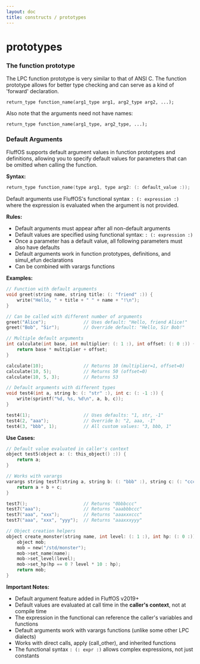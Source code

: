 ```yaml
---
layout: doc
title: constructs / prototypes
---
```

# prototypes

### The function prototype

The LPC function prototype is very similar to that of ANSI C. The
function prototype allows for better type checking and can serve as
a kind of 'forward' declaration.

    return_type function_name(arg1_type arg1, arg2_type arg2, ...);

Also note that the arguments need not have names:

    return_type function_name(arg1_type, arg2_type, ...);

### Default Arguments

FluffOS supports default argument values in function prototypes and definitions,
allowing you to specify default values for parameters that can be omitted when
calling the function.

**Syntax:**
```c
return_type function_name(type arg1, type arg2: (: default_value :));
```

Default arguments use FluffOS's functional syntax `: (: expression :)` where the
expression is evaluated when the argument is not provided.

**Rules:**
- Default arguments must appear after all non-default arguments
- Default values are specified using functional syntax: `: (: expression :)`
- Once a parameter has a default value, all following parameters must also have defaults
- Default arguments work in function prototypes, definitions, and simul_efun declarations
- Can be combined with varargs functions

**Examples:**
```c
// Function with default arguments
void greet(string name, string title: (: "friend" :)) {
    write("Hello, " + title + " " + name + "!\n");
}

// Can be called with different number of arguments
greet("Alice");              // Uses default: "Hello, friend Alice!"
greet("Bob", "Sir");         // Override default: "Hello, Sir Bob!"

// Multiple default arguments
int calculate(int base, int multiplier: (: 1 :), int offset: (: 0 :)) {
    return base * multiplier + offset;
}

calculate(10);               // Returns 10 (multiplier=1, offset=0)
calculate(10, 5);            // Returns 50 (offset=0)
calculate(10, 5, 3);         // Returns 53

// Default arguments with different types
void test4(int a, string b: (: "str" :), int c: (: -1 :)) {
    write(sprintf("%d, %s, %d\n", a, b, c));
}

test4(1);                    // Uses defaults: "1, str, -1"
test4(2, "aaa");             // Override b: "2, aaa, -1"
test4(3, "bbb", 1);          // All custom values: "3, bbb, 1"
```

**Use Cases:**
```c
// Default value evaluated in caller's context
object test5(object a: (: this_object() :)) {
    return a;
}

// Works with varargs
varargs string test7(string a, string b: (: "bbb" :), string c: (: "ccc" :)) {
    return a + b + c;
}

test7();                     // Returns "0bbbccc"
test7("aaa");                // Returns "aaabbbccc"
test7("aaa", "xxx");         // Returns "aaaxxxccc"
test7("aaa", "xxx", "yyy");  // Returns "aaaxxxyyy"

// Object creation helpers
object create_monster(string name, int level: (: 1 :), int hp: (: 0 :)) {
    object mob;
    mob = new("/std/monster");
    mob->set_name(name);
    mob->set_level(level);
    mob->set_hp(hp == 0 ? level * 10 : hp);
    return mob;
}
```

**Important Notes:**
- Default argument feature added in FluffOS v2019+
- Default values are evaluated at call time in the **caller's context**, not at compile time
- The expression in the functional can reference the caller's variables and functions
- Default arguments work with varargs functions (unlike some other LPC dialects)
- Works with direct calls, apply (call_other), and inherited functions
- The functional syntax `: (: expr :)` allows complex expressions, not just constants

